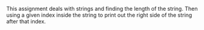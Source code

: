 This assignment deals with strings and finding the length of the string. Then using a given index inside the string to print out the right side of the string after that index.
